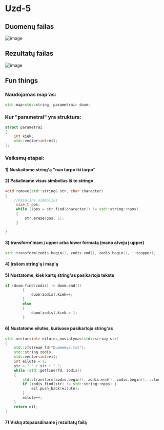 # Uzd-5
## Duomenų failas
![image](https://user-images.githubusercontent.com/12825358/40751041-2b347a6a-6472-11e8-950a-a02e5462331b.png)

## Rezultatų failas
![image](https://user-images.githubusercontent.com/12825358/40770680-122e4990-64c4-11e8-9712-326151ac4518.png)

## Fun things
### Naudojamas map'as:
```c++
std::map<std::string, parametrai> duom;
```
### Kur "parametrai" yra struktura:
```c++
struct parametrai
{
	int kiek;
	std::vector<int>eil;
};
```

### Veiksmų etapai:
#### 1) Nuskaitome string'ą "nuo tarpo iki tarpo"
#### 2) Pašaliname visus simbolius iš to stringo
```c++
void remove(std::string& str, char character)
{
	//Pasalina simbolius
	 size_t pos;
	 while ((pos = str.find(character)) != std::string::npos)
	 {
		 str.erase(pos, 1);	
	 }

}
```
#### 3) transform'inam į upper arba lower formatą (mano atveju į upper)
```c++
std::transform(zodis.begin(), zodis.end(), zodis.begin(), ::toupper);
```
#### 4) Įrašom string'ą i map'ą
#### 5) Nustatome, kiek kartų string'as pasikartoja tekste
```c++
if (duom.find(zodis) != duom.end())
		{
			duom[zodis].kiek++;
		}
		else
		{
			duom[zodis].kiek = 1;
		}
```
#### 6) Nustatome eilutes, kuriuose pasikartoja string'as
```c++
std::vector<int> eilutes_nustatymas(std::string str)
{
	std::ifstream fd("Duomenys.txt");
	std::string zodis;
	std::vector<int>eil;
	int eilute = 1;
	str = " " + str + " ";
	while (std::getline(fd, zodis))
	{
		std::transform(zodis.begin(), zodis.end(), zodis.begin(), ::toupper);
		if (zodis.find(str) != std::string::npos) {
			eil.push_back(eilute);
		}
		eilute++;
	}
	return eil;
}
```
#### 7) Viską atspausdiname į rezultatų failą
